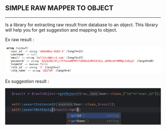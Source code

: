 ## SIMPLE RAW MAPPER TO OBJECT

---

Is a library for extracting raw result from database to an object.
This library will help you for get suggestion and mapping to object.

Ex raw result :

![example raw result from database](assets/raw.png)

Ex suggestion result :

![example suggestion result](assets/suggestion.png)





